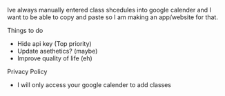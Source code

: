 Ive always manually entered class shcedules into google calender and I want to be able to copy and paste
so I am making an app/website for that.


Things to do

- Hide api key (Top priority)
- Update asethetics? (maybe)
- Improve quality of life (eh)


Privacy Policy
- I will only access your google calender to add classes

